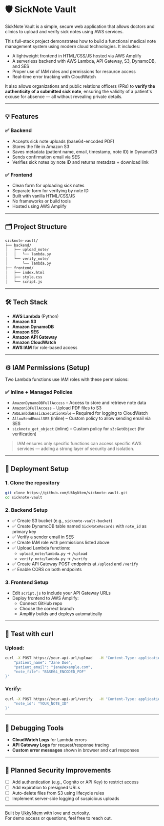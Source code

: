 # 🛡️ SickNote Vault

SickNote Vault is a simple, secure web application that allows doctors and clinics to upload and verify sick notes using AWS services.

This full-stack project demonstrates how to build a functional medical note management system using modern cloud technologies. It includes:

- A lightweight frontend in HTML/CSS/JS hosted via AWS Amplify
- A serverless backend with AWS Lambda, API Gateway, S3, DynamoDB, and SES
- Proper use of IAM roles and permissions for resource access
- Real-time error tracking with CloudWatch

It also allows organizations and public relations officers (PRs) to **verify the authenticity of a submitted sick note**, ensuring the validity of a patient's excuse for absence — all without revealing private details.

---

## 💡 Features

### ✅ Backend
- Accepts sick note uploads (base64-encoded PDF)
- Stores the file in Amazon S3
- Saves metadata (patient name, email, timestamp, note ID) in DynamoDB
- Sends confirmation email via SES
- Verifies sick notes by note ID and returns metadata + download link

### ✅ Frontend
- Clean form for uploading sick notes
- Separate form for verifying by note ID
- Built with vanilla HTML/CSS/JS
- No frameworks or build tools
- Hosted using AWS Amplify

---

## 🗂️ Project Structure

```bash
sicknote-vault/
├── backend/
│   ├── upload_note/
│   │   └── lambda.py
│   └── verify_note/
│       └── lambda.py
├── frontend/
│   ├── index.html
│   ├── style.css
│   └── script.js
```

---

## 🛠️ Tech Stack

- **AWS Lambda** (Python)
- **Amazon S3**
- **Amazon DynamoDB**
- **Amazon SES**
- **Amazon API Gateway**
- **Amazon CloudWatch**
- **AWS IAM** for role-based access

---

## ⚙️ IAM Permissions (Setup)

Two Lambda functions use IAM roles with these permissions:

### ✅ Inline + Managed Policies
- `AmazonDynamoDBFullAccess` – Access to store and retrieve note data
- `AmazonS3FullAccess` – Upload PDF files to S3
- `AWSLambdaBasicExecutionRole` – Required for logging to CloudWatch
- `AllowSendEmailSES` (inline) – Custom policy to allow sending email via SES
- `sicknote_get_object` (inline) – Custom policy for `s3:GetObject` (for verification)

> IAM ensures only specific functions can access specific AWS services — adding a strong layer of security and isolation.

---

## 🚀 Deployment Setup

### 1. Clone the repository
```bash
git clone https://github.com/UkkyNtem/sicknote-vault.git
cd sicknote-vault
```

### 2. Backend Setup
- ✅ Create S3 bucket (e.g., `sicknote-vault-bucket`)
- ✅ Create DynamoDB table named `SickNoteRecords` with `note_id` as primary key
- ✅ Verify a sender email in SES
- ✅ Create IAM role with permissions listed above
- ✅ Upload Lambda functions:
  - `upload_note/lambda.py` → `/upload`
  - `verify_note/lambda.py` → `/verify`
- ✅ Create API Gateway POST endpoints at `/upload` and `/verify`
- ✅ Enable CORS on both endpoints

### 3. Frontend Setup
- Edit `script.js` to include your API Gateway URLs
- Deploy frontend to AWS Amplify:
  - Connect GitHub repo
  - Choose the correct branch
  - Amplify builds and deploys automatically

---

## 🧪 Test with curl

### Upload:
```bash
curl -X POST https://your-api-url/upload   -H "Content-Type: application/json"   -d '{
    "patient_name": "Jane Doe",
    "patient_email": "jane@example.com",
    "note_file": "BASE64_ENCODED_PDF"
}'
```

### Verify:
```bash
curl -X POST https://your-api-url/verify   -H "Content-Type: application/json"   -d '{
    "note_id": "YOUR_NOTE_ID"
}'
```

---

## 🐛 Debugging Tools

- **CloudWatch Logs** for Lambda errors
- **API Gateway Logs** for request/response tracing
- **Custom error messages** shown in browser and curl responses

---

## 🔐 Planned Security Improvements



- [ ] Add authentication (e.g., Cognito or API Key) to restrict access
- [ ] Add expiration to presigned URLs
- [ ] Auto-delete files from S3 using lifecycle rules
- [ ] Implement server-side logging of suspicious uploads

---


Built by [UkkyNtem](https://github.com/UkkyNtem) with love and curiosity.  
For demo access or questions, feel free to reach out.